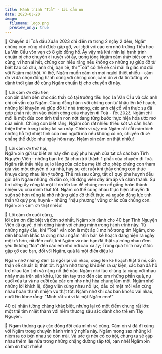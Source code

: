 ```yaml
---
title: Hành trình "Toả" - Lời cảm ơn
date: 2023-01-20
image:
  filename: logo.png
  preview_only: true
---
```

🌻 Chuyến đi Toả đầu Xuân 2023 chỉ diễn ra trong 2 ngày 2 đêm, Ngăm chúng con cũng chỉ được gặp gỡ, vui chơi với các em nhỏ trường Tiểu học La Văn Cầu vỏn vẹn có 8 giờ đồng hồ. Ấy vậy mà khi nhìn lại hành trình chuẩn bị cho chuyến đi tuyệt vời ấy, trong lòng Ngăm cảm thấy biết ơn vô cùng, vì hơn ai hết, chúng con hiểu rằng nếu không có những sự giúp đỡ từ biết bao cô chú, anh chị, bạn bè, thì "Toả" có thể sẽ chỉ mãi là giấc mơ đối với Ngăm mà thôi. Vì thế, Ngăm muốn cảm ơn mọi người thiệt nhiều - cảm ơn vì đã chọn đồng hành cùng với chúng con, cảm ơn vì đã tin tưởng và dành thời gian để cùng Ngăm chuẩn bị cho chuyến đi này.

🌻 Lời cảm ơn đầu tiên,  
con xin dành đến cho các thầy cô tại trường tiểu học La Văn Cầu và các anh chị cố vấn của Ngăm. Cùng đồng hành với chúng con từ khâu lên kế hoạch, những lời khuyên và giúp đỡ từ nhà trường, các anh chị cố vấn thực sự đã góp phần rất lớn vào thành công của chuyến đi Toả - Tết 2023. Ngăm chỉ mới là một đứa con tinh thần non nớt đang từng bước thực hiện hóa ước mơ của mình. Chúng con biết rằng, Ngăm còn rất nhiều thiếu sót và cần hoàn thiện thêm trong tương lai sau này. Chính vì vậy mà Ngăm rất đỗi cảm kích những hỗ trợ nhiệt tình của mọi người mà nếu không có nó, chuyến đi sẽ chẳng thể được như ngày hôm nay. Ngăm xin cảm ơn thật nhiều!

🌻 Lời cảm ơn thứ hai,  
Ngăm xin gửi sự biết ơn này đến quý phụ huynh của tất cả các bạn Tình Nguyện Viên - những bạn trẻ đã chọn trở thành 1 phần của chuyến đi Toả. Ngăm rất thấu hiểu sự lo lắng của các ba mẹ khi cho phép chúng con tham gia vào một chuyến đi xa nhà, hay sự xót ruột khi thấy chúng con thức khuya cùng nhau lên ý tưởng. Thế mà sau cùng, tất cả quý phụ huynh đều gửi đến Ngăm những lời dặn dò, lời động viên đầy ấm áp và chân thành. Sự tin tưởng ấy cũng là một lí do lớn lao để chúng con cố gắng hoàn thành nhiệm vụ của mình thật tốt. Ngăm có thể cùng nhau thực hiện chuyến đi suôn sẻ hơn cũng là nhờ những giúp đỡ thiết thực và nguồn động lực tinh thần từ quý phụ huynh - những "hậu phương" vững chắc của chúng con. Ngăm xin cảm ơn thật nhiều!

🌻 Lời cảm ơn cuối cùng,  
lời cảm ơn đặc biệt và đơn sơ nhất, Ngăm xin dành cho 40 bạn Tình Nguyện Viên đã quyết định đồng hành với chúng mình trong hành trình này. Từ những ngày đầu, khi "Toả" vẫn còn là một ấp ủ mơ hồ trong tim Ngăm, cho đến khoảnh khắc ta cùng nhau ngắm nhìn bản kế hoạch đang hiện ra ngày một rõ hơn, rồi đến cuối, khi Ngăm và các bạn đã thật sự cùng nhau đem yêu thương "tỏa" đến các em nhỏ nơi cao xa ấy; Trong quá trình này được gặp gỡ các bạn, đối với Ngăm, quả là một điều diệu kì.

Ngăm nhớ những đêm ta ngồi lại với nhau, cùng lên kế hoạch thật tỉ mỉ, cẩn thận để chuẩn bị thật tốt. Ngăm nhớ trong khi diễn ra sự kiện, các bạn đã hỗ trợ nhau tận tình và năng nổ thế nào. Ngăm nhớ lúc chúng ta cùng với nhau nhảy múa trên sân khấu, lúc tận tay trao đến các em những phần quà, nụ cười của ta và nụ cười của các em nhỏ như hòa chung làm một. Ngăm nhớ những lời khích lệ, động viên cùng nhau nỗ lực, dẫu có mệt mỏi vẫn cùng nhau hoàn thành nhiệm vụ thật tốt. Ngăm nhớ khi các bạn khoác vai nhau, cười lớn khoe rằng: "Mình rất vui vì là một Ngăm con!"

40 cá nhân tưởng chừng khác biệt, nhưng lại có một điểm chung rất lớn: một trái tim nhiệt thành với niềm thương sâu sắc dành cho trẻ em Tây Nguyên.

🌻 Ngăm thương quý các đồng đội của mình vô cùng. Cám ơn vì đã đi cùng với Ngăm trong chuyến hành trình ý nghĩa này. Ngăm mong sao những kỉ niệm ta có bên nhau sẽ còn mãi. Và ước gì nếu có cơ hội, chúng ta sẽ gặp nhau thêm lần nữa trong những chặng đường sắp tới, bạn nhé! Ngăm xin cảm ơn thật nhiều!
